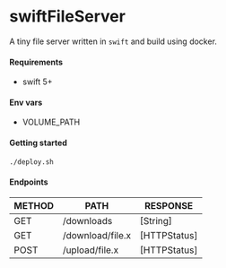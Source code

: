 # swiftFileServer
A tiny file server written in `swift` and build using docker.

#### Requirements
- swift 5+

#### Env vars
- VOLUME_PATH

#### Getting started
```sh
./deploy.sh
```

#### Endpoints

|METHOD|PATH|RESPONSE|
|---|---|---|
|GET|/downloads|[String]|
|GET|/download/file.x|[HTTPStatus]|
|POST|/upload/file.x|[HTTPStatus]|
